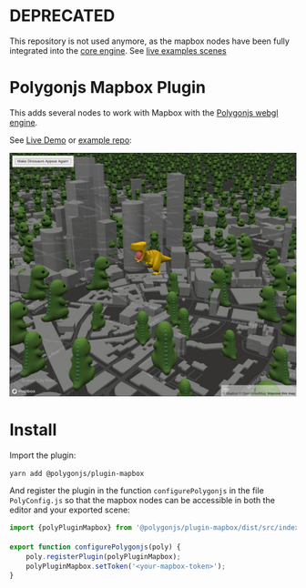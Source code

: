 # DEPRECATED

This repository is not used anymore, as the mapbox nodes have been fully integrated into the [core engine](https://polygonjs.com). See [live examples scenes](https://polygonjs.com/docs/examples-category/Maps)

# Polygonjs Mapbox Plugin

This adds several nodes to work with Mapbox with the [Polygonjs webgl engine](https://polygonjs.com).

See [Live Demo](https://polygonjs-mapbox-example.netlify.app/) or [example repo](https://github.com/polygonjs/example-plugin-mapbox):

![example scene with mapbox camera](https://github.com/polygonjs/example-plugin-mapbox/blob/main/doc/mapbox_examples.jpg?raw=true)

# Install

Import the plugin:

`yarn add @polygonjs/plugin-mapbox`

And register the plugin in the function `configurePolygonjs` in the file `PolyConfig.js` so that the mapbox nodes can be accessible in both the editor and your exported scene:

```js
import {polyPluginMapbox} from '@polygonjs/plugin-mapbox/dist/src/index';

export function configurePolygonjs(poly) {
	poly.registerPlugin(polyPluginMapbox);
	polyPluginMapbox.setToken('<your-mapbox-token>');
}
```
